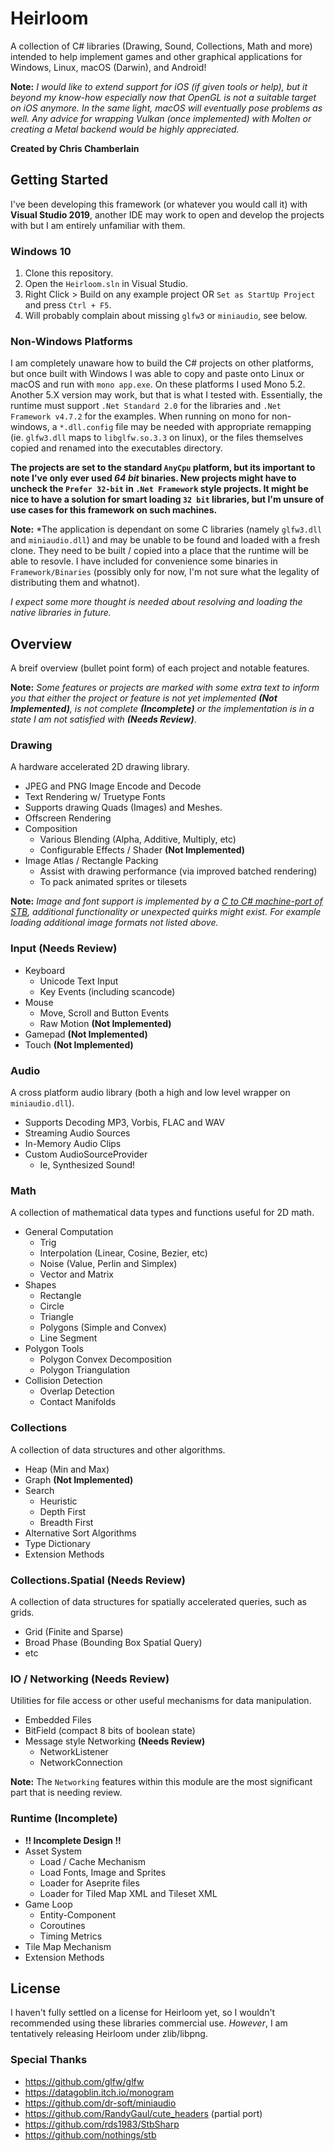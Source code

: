 # Heirloom

A collection of C# libraries (Drawing, Sound, Collections, Math and more)
intended to help implement games and other graphical applications for Windows,
Linux, macOS (Darwin), and Android!

**Note:** *I would like to extend support for iOS (if given tools or help), but
it beyond my know-how especially now that OpenGL is not a suitable target on
iOS anymore. In the same light, macOS will eventually pose problems as well.
Any advice for wrapping Vulkan (once implemented) with Molten or creating a
Metal backend would be highly appreciated.*

**Created by Chris Chamberlain**

## Getting Started

I've been developing this framework (or whatever you would call it) with
**Visual Studio 2019**, another IDE may work to open and develop the projects 
with but I am entirely unfamiliar with them.

### Windows 10

1. Clone this repository.
2. Open the `Heirloom.sln` in Visual Studio.
3. Right Click > Build on any example project OR `Set as StartUp Project`
   and press `Ctrl + F5`.
4. Will probably complain about missing `glfw3` or `miniaudio`, see below.

### Non-Windows Platforms

I am completely unaware how to build the C# projects on other platforms, but
once built with Windows I was able to copy and paste onto Linux or macOS and
run with `mono app.exe`. On these platforms I used Mono 5.2. Another 5.X
version may work, but that is what I tested with. Essentially, the runtime must
support  `.Net Standard 2.0` for the libraries and `.Net Framework v4.7.2` for
the examples. When running on mono for non-windows, a `*.dll.config` file may
be needed with appropriate remapping (ie. `glfw3.dll` maps to `libglfw.so.3.3`
on linux), or the files themselves copied and renamed into the executables 
directory.

**The projects are set to the standard `AnyCpu` platform, but its important to
note I've only ever used *64 bit* binaries. New projects might have to uncheck
the `Prefer 32-bit` in `.Net Framework` style projects. It might be nice to
have a solution for smart loading `32 bit` libraries, but I'm unsure of use
cases for this framework on such machines.**

**Note:** *The application is dependant on some C libraries (namely `glfw3.dll`
and `miniaudio.dll`) and may be unable to be found and loaded with a fresh
clone. They need to be built / copied into a place that the runtime will be
able to resovle. I have included for convenience some binaries in
`Framework/Binaries` (possibly only for now, I'm not sure what the legality of
distributing them and whatnot).

*I expect some more thought is needed about resolving and loading the native
libraries in future.*

## Overview

A breif overview (bullet point form) of each project and notable
features.

**Note:** *Some features or projects are marked with some extra text to inform
you that either the project or feature is not yet implemented
**(Not Implemented)**, is not complete **(Incomplete)** or the implementation
is in a state I am not satisfied with **(Needs Review)***.

### Drawing

A hardware accelerated 2D drawing library.

* JPEG and PNG Image Encode and Decode
* Text Rendering w/ Truetype Fonts
* Supports drawing Quads (Images) and Meshes.
* Offscreen Rendering
* Composition
    + Various Blending (Alpha, Additive, Multiply, etc)
    + Configurable Effects / Shader **(Not Implemented)**
* Image Atlas / Rectangle Packing
    + Assist with drawing performance (via improved batched rendering)
    + To pack animated sprites or tilesets

**Note:** *Image and font support is implemented by a [C to C# machine-port of
STB][stbcsharp], additional functionality or unexpected quirks might exist. For
example loading additional image formats not listed above.*

### Input (Needs Review)

* Keyboard
    + Unicode Text Input
    + Key Events (including scancode)
* Mouse
    + Move, Scroll and Button Events
    + Raw Motion **(Not Implemented)**
* Gamepad **(Not Implemented)**
* Touch **(Not Implemented)**

### Audio

A cross platform audio library (both a high and low level wrapper on 
`miniaudio.dll`).

* Supports Decoding MP3, Vorbis, FLAC and WAV
* Streaming Audio Sources
* In-Memory Audio Clips
* Custom AudioSourceProvider
  * Ie, Synthesized Sound!

### Math

A collection of mathematical data types and functions useful for 2D math.

* General Computation
  * Trig
  * Interpolation (Linear, Cosine, Bezier, etc)
  * Noise (Value, Perlin and Simplex)
  * Vector and Matrix
* Shapes
    * Rectangle
    * Circle
    * Triangle
    * Polygons (Simple and Convex)
    * Line Segment
* Polygon Tools
    * Polygon Convex Decomposition
    * Polygon Triangulation
* Collision Detection
    * Overlap Detection
    * Contact Manifolds

### Collections

A collection of data structures and other algorithms.

* Heap (Min and Max)
* Graph **(Not Implemented)**
* Search
    + Heuristic
    + Depth First
    + Breadth First
* Alternative Sort Algorithms
* Type Dictionary
* Extension Methods

### Collections.Spatial (Needs Review)

A collection of data structures for spatially accelerated queries, such as
grids.

* Grid (Finite and Sparse)
* Broad Phase (Bounding Box Spatial Query)
* etc

### IO / Networking (Needs Review)

Utilities for file access or other useful mechanisms for data manipulation.

* Embedded Files
* BitField (compact 8 bits of boolean state)
* Message style Networking **(Needs Review)**
  * NetworkListener
  * NetworkConnection

**Note:** The `Networking` features within this module are the most significant
part that is needing review.

### Runtime (Incomplete)
* **!! Incomplete Design !!**
* Asset System
    * Load / Cache Mechanism
    * Load Fonts, Image and Sprites
    * Loader for Aseprite files
    * Loader for Tiled Map XML and Tileset XML
* Game Loop
    * Entity-Component
    * Coroutines
    * Timing Metrics
* Tile Map Mechanism
* Extension Methods

## License

I haven't fully settled on a license for Heirloom yet, so I wouldn't 
recommended using these libraries commercial use. *However*, I am tentatively 
releasing Heirloom under zlib/libpng.

### Special Thanks

* https://github.com/glfw/glfw
* https://datagoblin.itch.io/monogram
* https://github.com/dr-soft/miniaudio
* https://github.com/RandyGaul/cute_headers (partial port)
* https://github.com/rds1983/StbSharp
* https://github.com/nothings/stb

[stbcsharp]: https://github.com/rds1983/StbSharp